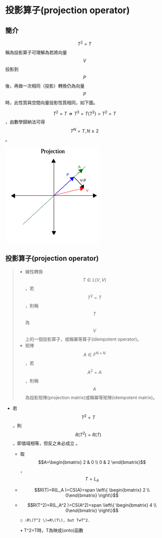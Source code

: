 # 投影算子\(projection operator\)

## 簡介

$$T^2=T$$稱為投影算子可理解為若將向量$$V$$投影到$$P$$後，再做一次相同（投影）轉換仍為向量$$P$$時，此性質與空間向量投影性質相同，如下圖。

$$T^2=T\Rightarrow T^3=T(T^2 )=T^2=T$$，由數學歸納法可得$$T^N=T, N \geq 2$$。

![&#x5411;&#x91CF;V&#x6295;&#x5F71;&#x5F8C;&#x70BA;&#x5411;&#x91CF;P](../../.gitbook/assets/projection.gif)

## 投影算子\(projection operator\)

> * 線性轉換$$T \in L(V,V)$$，若$$T^2=T$$，則稱$$T$$為$$V$$上的一個投影算子，或稱冪等算子\(idempotent operator\)。
> * 矩陣$$A \in F^{N \times N}$$，若$$A^2=A$$，則稱$$A$$為投影矩陣\(projection matrix\)或稱冪等矩陣\(idempotent matrix\)。

* 若$$T^2=T$$，則$$R(T^2 )=R(T)$$，即值域相等，但反之未必成立
  。
  * 取$$A=\begin{bmatrix} 2 & 0 \\ 0 & 2 \end{bmatrix}$$，$$T=L_A
    $$
  * $$R(T)=R(L_A )=CS(A)=span \left\{ \begin{bmatrix}  2 \\ 0\end{bmatrix} \right\}$$
  * $$R(T^2)=R(L_A^2 )=CS(A^2)=span \left\{ \begin{bmatrix}  4 \\ 0\end{bmatrix} \right\}$$

		○ ∴R\(T^2 \)=R\(T\), but T≠T^2.

	• T^2=T時，T為映成\(onto\)函數



